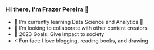 ### Hi there, I'm Frazer Pereira 👋

- 🌱 I’m currently learning Data Science and Analytics 🤣
- 👯 I’m looking to collaborate with other content creators
- 🥅 2023 Goals: Give impact to society
- ⚡ Fun fact: I love blogging, reading books, and drawing

